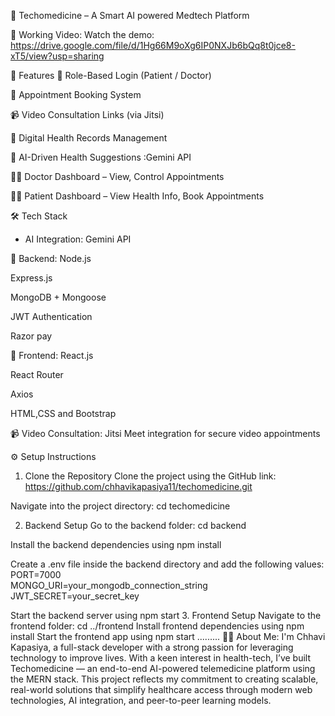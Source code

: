💊 Techomedicine – A Smart AI powered Medtech Platform

🎥 Working Video:
Watch the demo: https://drive.google.com/file/d/1Hg66M9oXg6IP0NXJb6bQq8t0jce8-xT5/view?usp=sharing

🚀 Features
🔐 Role-Based Login (Patient / Doctor)

📅 Appointment Booking System

📹 Video Consultation Links (via Jitsi)

🏥 Digital Health Records Management

🤖 AI-Driven Health Suggestions :Gemini API 

👩‍⚕️ Doctor Dashboard – View, Control Appointments

🧑‍⚕️ Patient Dashboard – View Health Info, Book Appointments


🛠️ Tech Stack
- AI Integration:
Gemini API 

🔧 Backend:
Node.js

Express.js

MongoDB + Mongoose

JWT Authentication

Razor pay

🎨 Frontend:
React.js

React Router

Axios

HTML,CSS and Bootstrap

📹 Video Consultation:
Jitsi Meet integration for secure video appointments

⚙️ Setup Instructions
1. Clone the Repository
Clone the project using the GitHub link:
https://github.com/chhavikapasiya11/techomedicine.git

Navigate into the project directory: cd techomedicine

2. Backend Setup
Go to the backend folder: cd backend

Install the backend dependencies using npm install

Create a .env file inside the backend directory and add the following values:
PORT=7000  
MONGO_URI=your_mongodb_connection_string  
JWT_SECRET=your_secret_key

Start the backend server using npm start
3. Frontend Setup
Navigate to the frontend folder: cd ../frontend
Install frontend dependencies using npm install
Start the frontend app using npm start
.........
👩‍💻 About Me:
I'm Chhavi Kapasiya, a full-stack developer with a strong passion for leveraging technology to improve lives. With a keen interest in health-tech, I’ve built Techomedicine — an end-to-end AI-powered telemedicine platform using the MERN stack. This project reflects my commitment to creating scalable, real-world solutions that simplify healthcare access through modern web technologies, AI integration, and peer-to-peer learning models.


